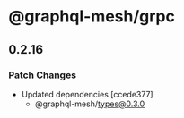 # @graphql-mesh/grpc

## 0.2.16
### Patch Changes

- Updated dependencies [ccede377]
  - @graphql-mesh/types@0.3.0
